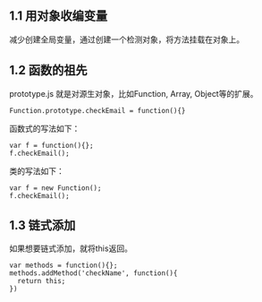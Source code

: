 ## 1.1 用对象收编变量

减少创建全局变量，通过创建一个检测对象，将方法挂载在对象上。


## 1.2 函数的祖先

prototype.js 就是对源生对象，比如Function, Array, Object等的扩展。

```
Function.prototype.checkEmail = function(){}
```

函数式的写法如下：

```
var f = function(){};
f.checkEmail();
```

类的写法如下：

```
var f = new Function();
f.checkEmail();
```

## 1.3 链式添加

如果想要链式添加，就将this返回。

```
var methods = function(){};
methods.addMethod('checkName', function(){
  return this;
})
```